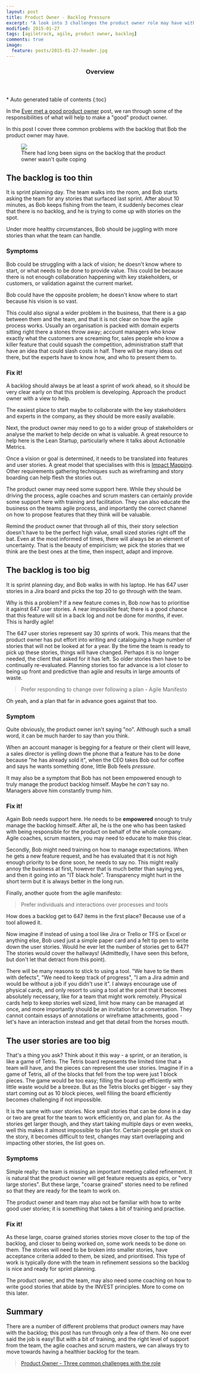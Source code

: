 ```yaml
---
layout: post
title: Product Owner - Backlog Pressure
excerpt: "A look into 3 challenges the product owner role may have with the backlog, and how we can help mitigate them"
modified: 2015-01-27
tags: [agiletrack, agile, product owner, backlog]
comments: true
image:
  feature: posts/2015-01-27-header.jpg
---
```


<section id="table-of-contents" class="toc">
  <header>
    <h3>Overview</h3>
  </header>
<div id="drawer" markdown="1">
*  Auto generated table of contents
{:toc}
</div>
</section><!-- /#table-of-contents -->

In the <a href="../product-owner">Ever met a good product owner</a> post, we ran through some of the responsibilities of what will help to make a "good" product owner.

In this post I cover three common problems with the backlog that Bob the product owner may have.


<figure>
<img src="../images/posts/2015-01-27-backlog.jpg">
<figcaption>There had long been signs on the backlog that the product owner wasn't quite coping</figcaption>
</figure>

## The backlog is too thin

It is sprint planning day.  The team walks into the room, and Bob starts asking the team for any stories that surfaced last sprint.  After about 10 minutes, as Bob keeps fishing from the team, it suddenly becomes clear that there is no backlog, and he is trying to come up with stories on the spot.

Under more healthy circumstances, Bob should be juggling with more stories than what the team can handle.

### Symptoms

Bob could be struggling with a lack of vision; he doesn't know where to start, or what needs to be done to provide value.  This could be because there is not enough collaboration happening with key stakeholders, or customers, or validation against the current market.

Bob could have the opposite problem; he doesn't know where to start because his vision is so vast.

This could also signal a wider problem in the business, that there is a gap between them and the team, and that it is not clear on how the agile process works.  Usually an organisation is packed with domain experts sitting right there a stones throw away; account managers who know exactly what the customers are screaming for, sales people who know a killer feature that could squash the competition, administration staff that have an idea that could slash costs in half.  There will be many ideas out there, but the experts have to know how, and who to present them to.

### Fix it!

A backlog should always be at least a sprint of work ahead, so it should be very clear early on that this problem is developing.  Approach the product owner with a view to help.

The easiest place to start maybe to collaborate with the key stakeholders and experts in the company, as they should be more easily available.

Next, the product owner may need to go to a wider group of stakeholders or analyse the market to help decide on what is valuable.  A great resource to help here is the Lean Startup, particularly where it talks about Actionable Metrics.

Once a vision or goal is determined, it needs to be translated into features and user stories.  A great model that specialises with this is <a href="http://impactmapping.org" target="_blank">Impact Mapping</a>.  Other requirements gathering techniques such as wireframing and story boarding can help flesh the stories out.

The product owner may need some support here.  While they should be driving the process, agile coaches and scrum masters can certainly provide some support here with training and facilitation.  They can also educate the business on the teams agile process, and importantly the correct channel on how to propose features that they think will be valuable.

Remind the product owner that through all of this, their story selection doesn't have to be the perfect high value, small sized stories right off the bat.  Even at the most informed of times, there will always be an element of uncertainty.  That is the beauty of empiricism; we pick the stories that we think are the best ones at the time, then inspect, adapt and improve.


## The backlog is too big

It is sprint planning day, and Bob walks in with his laptop.  He has 647 user stories in a Jira board and picks the top 20 to go through with the team.

Why is this a problem?  If a new feature comes in, Bob now has to prioritise it against 647 user stories.  A near impossible feat; there is a good chance that this feature will sit in a back log and not be done for months, if ever.  This is hardly agile!

The 647 user stories represent say 30 sprints of work.  This means that the product owner has put effort into writing and cataloguing a huge number of stories that will not be looked at for a year.  By the time the team is ready to pick up these stories, things will have changed.  Perhaps it is no longer needed, the client that asked for it has left.  So older stories then have to be continually re-evaluated.  Planning stories too far advance is a lot closer to being up front and predictive than agile and results in large amounts of waste.

> Prefer responding to change over following a plan - Agile Manifesto

Oh yeah, and a plan that far in advance goes against that too.

### Symptom

Quite obviously, the product owner isn't saying "no".  Although such a small word, it can be much harder to say than you think.

When an account manager is begging for a feature or their client will leave, a sales director is yelling down the phone that a feature has to be done because "he has already sold it", when the CEO takes Bob out for coffee and says he wants something done, little Bob feels *pressure*.

It may also be a symptom that Bob has not been empowered enough to truly manage the product backlog himself.  Maybe he *can't* say no.  Managers above him constantly trump him.

### Fix it!

Again Bob needs support here.  He needs to be **empowered** enough to truly manage the backlog himself.  After all, he is the one who has been tasked with being responsible for the product on behalf of the whole company.  Agile coaches, scrum masters, you may need to educate to make this clear.

Secondly, Bob might need training on how to manage expectations.  When he gets a new feature request, and he has evaluated that it is not high enough priority to be done soon, he needs to say no.  This might really annoy the business at first, however that is much better than saying yes, and then it going into an "IT black hole".  Transparency might hurt in the short term but it is always better in the long run.

Finally, another quote from the agile manifesto:

> Prefer individuals and interactions over processes and tools

How does a backlog get to 647 items in the first place?  Because use of a tool allowed it.

Now imagine if instead of using a tool like Jira or Trello or TFS or Excel or anything else, Bob used just a simple paper card and a felt tip pen to write down the user stories.  Would he ever let the number of stories get to 647?  The stories would cover the hallways!  (Admittedly, I have seen this before, but don't let that detract from this point).

There will be many reasons to stick to using a tool.  "We have to tie them with defects", "We need to keep track of progress", "I am a Jira admin and would be without a job if you didn't use it".  I always encourage use of physical cards, and only resort to using a tool at the point that it becomes absolutely necessary, like for a team that might work remotely.  Physical cards help to keep stories well sized, limit how many can be managed at once, and more importantly should be an invitation for a conversation.  They cannot contain essays of annotations or wireframe attachments, good - let's have an interaction instead and get that detail from the horses mouth.


## The user stories are too big

That's a thing you ask?  Think about it this way - a sprint, or an iteration, is like a game of Tetris.  The Tetris board represents the limited time that a team will have, and the pieces can represent the user stories.  Imagine if in a game of Tetris, all of the blocks that fell from the top were just 1 block pieces.  The game would be too easy; filling the board up efficiently with little waste would be a breeze.  But as the Tetris blocks get bigger - say they start coming out as 10 block pieces, well filling the board efficiently becomes challenging if not impossible.

It is the same with user stories.  Nice small stories that can be done in a day or two are great for the team to work efficiently on, and plan for.  As the stories get larger though, and they start taking multiple days or even weeks, well this makes it almost impossible to plan for.  Certain people get stuck on the story, it becomes difficult to test, changes may start overlapping and impacting other stories, the list goes on.

### Symptoms

Simple really: the team is missing an important meeting called refinement.  It is natural that the product owner will get feature requests as epics, or "very large stories".  But these large, "coarse grained" stories need to be refined so that they are ready for the team to work on.

The product owner and team may also not be familiar with how to write good user stories; it is something that takes a bit of training and practise.

### Fix it!

As these large, coarse grained stories stories move closer to the top of the backlog, and closer to being worked on, some work needs to be done on them.  The stories will need to be broken into smaller stories, have acceptance criteria added to them, be sized, and prioritised.  This type of work is typically done with the team in refinement sessions so the backlog is nice and ready for sprint planning.

The product owner, and the team, may also need some coaching on how to write good stories that abide by the INVEST principles.  More to come on this later.

## Summary

There are a number of different problems that product owners may have with the backlog; this post has run through only a few of them.  No one ever said the job is easy!  But with a bit of training, and the right level of support from the team, the agile coaches and scrum masters, we can always try to move towards having a healthier backlog for the team.

> <a href="../product-owner-role">Product Owner - Three common challenges with the role</a>
